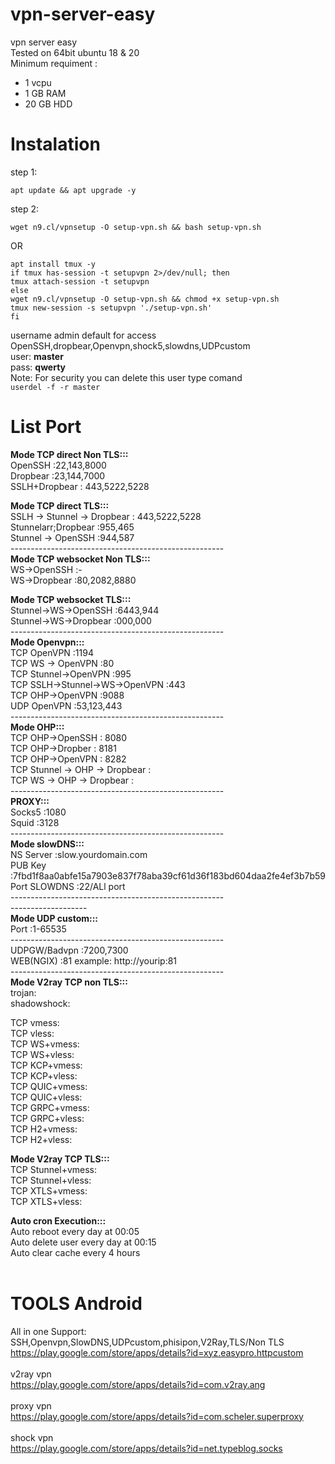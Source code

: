 # vpn-server-easy

vpn server easy<br>
Tested on 64bit ubuntu 18 & 20<br>
Minimum requiment :
- 1 vcpu
- 1 GB RAM
- 20 GB HDD

# Instalation
step 1:
```console
apt update && apt upgrade -y
```
step 2:
```console
wget n9.cl/vpnsetup -O setup-vpn.sh && bash setup-vpn.sh
```
OR
```console
apt install tmux -y
if tmux has-session -t setupvpn 2>/dev/null; then
tmux attach-session -t setupvpn
else
wget n9.cl/vpnsetup -O setup-vpn.sh && chmod +x setup-vpn.sh
tmux new-session -s setupvpn './setup-vpn.sh'
fi
```
username admin default for access OpenSSH,dropbear,Openvpn,shock5,slowdns,UDPcustom<br>
user: <b>master</b><br>
pass: <b>qwerty</b><br>
Note: For security you can delete this user type comand <br>
`userdel -f -r master`

# List Port

<b>Mode TCP direct Non TLS:::</b><br>
OpenSSH :22,143,8000<br>
Dropbear :23,144,7000<br>
SSLH+Dropbear : 443,5222,5228

<b>Mode TCP direct TLS:::</b><br>
SSLH &rarr; Stunnel &rarr; Dropbear : 443,5222,5228<br>
Stunnelarr;Dropbear :955,465<br>
Stunnel &rarr; OpenSSH :944,587<br>
-----------------------------------------------------<br>
<b>Mode TCP websocket Non TLS:::</b><br>
WS→OpenSSH :-<br>
WS→Dropbear :80,2082,8880<br>

<b>Mode TCP websocket TLS:::</b><br>
Stunnel→WS→OpenSSH :6443,944<br>
Stunnel→WS→Dropbear :000,000<br>
-----------------------------------------------------<br>
<b>Mode Openvpn:::</b><br>
TCP OpenVPN :1194<br>
TCP WS &rarr; OpenVPN :80<br>
TCP Stunnel→OpenVPN :995<br>
TCP SSLH→Stunnel→WS→OpenVPN :443<br>
TCP OHP→OpenVPN :9088<br>
UDP OpenVPN :53,123,443<br>
-----------------------------------------------------<br>
<b>Mode OHP:::</b><br>
TCP OHP→OpenSSH : 8080<br>
TCP OHP→Dropber : 8181<br>
TCP OHP→OpenVPN : 8282<br>
TCP Stunnel &rarr; OHP &rarr; Dropbear : <br>
TCP WS &rarr; OHP &rarr; Dropbear : <br>
-----------------------------------------------------<br>
<b>PROXY:::</b><br>
Socks5 :1080<br>
Squid :3128<br>
-----------------------------------------------------<br>
<b>Mode slowDNS:::</b><br>
NS Server :slow.yourdomain.com<br>
PUB Key :7fbd1f8aa0abfe15a7903e837f78aba39cf61d36f183bd604daa2fe4ef3b7b59<br>
Port SLOWDNS :22/ALl port<br>
-----------------------------------------------------<br>
-------------------<br>
<b>Mode UDP custom:::</b><br>
Port :1-65535<br>
-----------------------------------------------------<br>
UDPGW/Badvpn :7200,7300<br>
WEB(NGIX) :81 example: http://yourip:81<br>
-----------------------------------------------------<br>
<b>Mode V2ray TCP non TLS:::</b><br>
trojan:<br>
shadowshock:<br>

TCP vmess: <br>
TCP vless: <br>
TCP WS+vmess: <br>
TCP WS+vless: <br>
TCP KCP+vmess: <br>
TCP KCP+vless: <br>
TCP QUIC+vmess: <br>
TCP QUIC+vless: <br>
TCP GRPC+vmess: <br>
TCP GRPC+vless: <br>
TCP H2+vmess: <br>
TCP H2+vless: <br>

<b>Mode V2ray TCP TLS:::</b><br>
TCP Stunnel+vmess: <br>
TCP Stunnel+vless: <br>
TCP XTLS+vmess: <br>
TCP XTLS+vless: <br>

<b>Auto cron Execution:::</b><br>
Auto reboot every day at 00:05<br>
Auto delete user every day at 00:15<br>
Auto clear cache every 4 hours<br>
<br>

# TOOLS Android
All in one Support: SSH,Openvpn,SlowDNS,UDPcustom,phisipon,V2Ray,TLS/Non TLS<br>
https://play.google.com/store/apps/details?id=xyz.easypro.httpcustom
<br><br>v2ray vpn<br>
https://play.google.com/store/apps/details?id=com.v2ray.ang
<br><br>proxy vpn<br>
https://play.google.com/store/apps/details?id=com.scheler.superproxy<br>
<br>shock vpn<br>
https://play.google.com/store/apps/details?id=net.typeblog.socks
